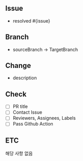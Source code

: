 ## Issue
- resolved #{issue}

## Branch
- sourceBranch -> TargetBranch

## Change
- description

## Check
- [ ] PR title
- [ ] Contact Issue
- [ ] Reviewers, Assignees, Labels
- [ ] Pass Github Action

## ETC
해당 사항 없음
